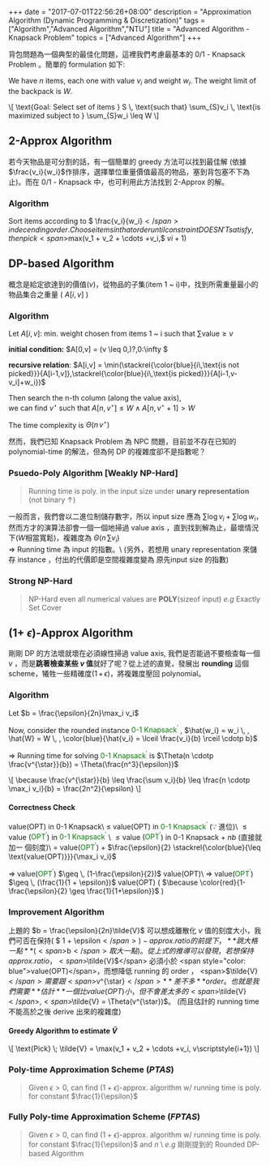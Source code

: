 +++
date =  "2017-07-01T22:56:26+08:00"
description = "Approximation Algorithm (Dynamic Programming & Discretization)"
tags = ["Algorithm","Advanced Algorithm","NTU"]
title = "Advanced Algorithm - Knapsack Problem"
topics = ["Advanced Algorithm"]
+++

背包問題為一個典型的最佳化問題，這裡我們考慮最基本的 0/1 - Knapsack Problem 。簡單的 formulation 如下:

<!--more-->

We have <span>$n$</span> items, each one with value <span>$v_i$</span> and
weight <span>$w_i$</span>. The weight limit of the backpack is <span>$W$</span>.

<div>
\[
\text{Goal: Select set of items } S \, \text{such that} \sum_{S}v_i \, \text{is
maximized subject to } \sum_{S}w_i \leq W
\]
</div>

## 2-Approx Algorithm
若今天物品是可分割的話，有一個簡單的 greedy 方法可以找到最佳解 (依據<span>$\frac{v_i}{w_i}$</span>作排序，選擇單位重量價值最高的物品，塞到背包塞不下為止)。而在 0/1 - Knapsack 中，也可利用此方法找到 2-Approx 的解。

### Algorithm
Sort items according to <span>$ \frac{v_i}{w_i}$</span> in decending order. 
Choose items in that order until constraint DOESN'T satisfy, then
pick <span>$max(v_1 + v_2 + \cdots +v_i,$ $v\scriptstyle{i+1}$$)$</span>

## DP-based Algorithm
概念是給定欲達到的價值(<span>$v$</span>)，從物品的子集(item 1 ~ i)中，找到所需重量最小的物品集合之重量 ( <span>$A[i,v]$</span> )
### Algorithm

Let <span>$A[i,v]$</span>: min. weight chosen from items 1 ~ i such that <span>$\sum \text{value} \geq
v$</span>

**initial condition:** <span>$A[0,v] = (v \leq 0\,)?\,0:\infty $</span>

**recursive relation**: <span>$A[i,v] = \min(\stackrel{\color{blue}{i\,\text{is not picked}}}{A[i-1,v]},\stackrel{\color{blue}{i\,\text{is picked}}}{A[i-1,v-v_i]+w_i})$</span>

Then search the n-th column (along the value axis), <br/>
we can find <span>$v^{\star} \; \text{such that}\; A[n,v^{\star}] \leq W \land
A[n,v^{\star}+1] > W$</span>

The time complexity is <span>$\Theta(n \, v^{\star})$</span>

然而，我們已知 Knapsack Problem 為 NPC 問題，目前並不存在已知的 polynomial-time
的解法，但為何 DP 的複雜度卻不是指數呢？

### Psuedo-Poly Algorithm [Weakly NP-Hard]
> Running time is poly. in the input size under **unary representation** (not
> binary <span>$\uparrow$</span>)

一般而言，我們會以二進位制儲存數字，所以 input size 應為 <span>$\sum \log{v_i} + \sum \log{w_i}$</span>，然而方才的演算法卻會一個一個地掃過 value axis ，直到找到解為止，最壞情況下(<span>$W$</span>相當寬鬆)，複雜度為 <span>$\Theta(n \, \sum{v_i})$</span></br>
<span>$\Rightarrow$</span> Running time 為 input 的指數。\\
(另外，若想用 unary representation 來儲存 instance ，付出的代價即是空間複雜度變為
原先input size 的指數)

### Strong NP-Hard
> NP-Hard even all numerical values are **POLY**(sizeof input) *e.g* Exactly Set
> Cover

## (1+ <span>$\epsilon$</span>)-Approx Algorithm

剛剛 DP 的方法壞就壞在必須線性掃過 value axis, 我們是否能過不要檢查每一個
<span>$v$</span> ，而是**跳著檢查某些 <span>$v$</span> 值**就好了呢？從上述的直覺，發展出 **rounding** 這個 scheme，犧牲一些精確度(<span>$1\,+\, \epsilon$</span>)，將複雜度壓回 polynomial。

### Algorithm
Let <span>$b = \frac{\epsilon}{2n}\max_i v_i$</span>

Now, consider the rounded instance <span style="color: green"><span>$\text{0-1 Knapsack}^{\prime}$</span></span> , <span>$\hat{w_i} = w_i \, , \hat{W} = W \, , \color{blue}{\hat{v_i} = \lceil \frac{v_i}{b} \rceil \cdotp b}$</span>

<span>$\Rightarrow$</span> Running time for solving <span style="color: green"><span>$\text{0-1 Knapsack}^{\prime}$</span></span> is <span>$\Theta(n \cdotp \frac{v^{\star}}{b}) = \Theta(\frac{n^3}{\epsilon})$</span>

<div>
\[
\because \frac{v^{\star}}{b} \leq \frac{\sum v_i}{b} \leq \frac{n \cdotp \max_i v_i}{b} =
\frac{2n^2}{\epsilon}
\]
</div>

#### Correctness Check

value(OPT) in 0-1 Knapsack\\
<span>$\leq$</span> value(OPT) in <span style="color: green"><span>$\text{0-1 Knapsack}^{\prime}$</span> </span> <span>$(\because$ 進位)</span>\\
<span>$\leq \text{value}$</span> (<span style="color: green"><span>$\text{OPT}^{\prime}$</span></span>) in <span style="color: green"><span>$\text{0-1 Knapsack}^{\prime}$</span> </span>\\
<span>$\leq \text{value}$</span> (<span style="color: green"><span>$\text{OPT}^{\prime}$</span></span>) in 0-1 Knapsack + <span>$nb$</span> (直接就加一
個刻度)\\
= value(<span style="color: green"><span>$\text{OPT}^{\prime}$</span></span>) +
<span>$\frac{\epsilon}{2} \stackrel{\color{blue}{\leq \text{value(OPT)}}}{\max_i v_i}$</span>

<span>$\Rightarrow$</span> value(<span style="color: green"><span>$\text{OPT}^{\prime}$</span></span>) <span>$\geq \, (1-\frac{\epsilon}{2})$</span> value(OPT)\\
<span>$\Rightarrow$</span> value(<span style="color: green"><span>$\text{OPT}^{\prime}$</span></span>) <span>$\geq \, (\frac{1}{1 + \epsilon})$</span> value(OPT) ( <span>$\because \color{red}{1-\frac{\epsilon}{2} \geq \frac{1}{1+\epsilon}}$</span> )

### Improvement Algorithm

上題的 <span>$b = \frac{\epsilon}{2n}\tilde{V}$</span> 可以想成離散化 <span>$v$</span> 值的刻度大小，我們可否在保持( <span>$ 1 + \epsilon$</span> ) - approx. ratio 的前提下，**跳大格一點**( <span>$b$</span> 取大一點)。從上式的推導可以發現，若想保持 approx. ratio ，<span>$\tilde{V}$</span> 必須小於 <span style="color: blue">value(OPT)</span>，而想降低 running 的 order ， <span>$\tilde{V}$</span> 需要跟 <span>$v^{\star}$</span> **差不多** order 。也就是我們需要**估計**一個比 value(OPT) 小，但不會差太多的 <span>$\tilde{V}$</span> , <span>$\tilde{V} = \Theta(v^{\star})$</span>。 (而且估計的 running time 不能高於之後 derive 出來的複雜度)

#### Greedy Algorithm to estimate <span>$\tilde{V}$</span>

<div>
\[
 \text{Pick} \; \tilde{V} = \max(v_1 + v_2 + \cdots +v_i, v\scriptstyle{i+1})
\]
</div>


### Poly-time Approximation Scheme (*PTAS*)
> Given <span>$\epsilon > 0$</span>, can find (<span>$1 +
> \epsilon$</span>)-approx. algorithm w/ running time is poly. for
> constant <span>$\frac{1}{\epsilon}$</span>


### Fully Poly-time Approximation Scheme (*FPTAS*)
> Given <span>$\epsilon > 0$</span>, can find (<span>$1 +
> \epsilon$</span>)-approx. algorithm w/ running time is poly. for
> constant <span>$\frac{1}{\epsilon}$</span> and <span>$n$</span> \\
> *e.g* 剛剛提到的 Rounded DP-based Algorithm
